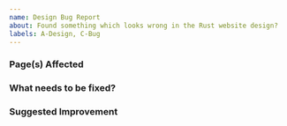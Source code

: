 ```yaml
---
name: Design Bug Report
about: Found something which looks wrong in the Rust website design?
labels: A-Design, C-Bug
---
```


### Page(s) Affected
<!--
Please list the page or pages this bug is present on. Please file one issue
for each bug you find. Only file an issue for a multi-page bug if the bug is
indeed the *same* bug, across the pages.
-->

### What needs to be fixed?
<!--
Tell us what is causing the issue and (if possible) *how* it is causing the
issue.  For example, "The lowercase g (in 'Getting') overlaps with the l
(in 'development').".
-->

### Suggested Improvement
<!--
(optional) Do you have a suggestion for how to fix the problem? Include your
ideas here.
-->

